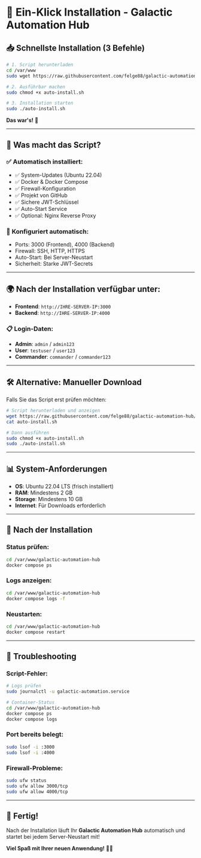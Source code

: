 # 🚀 Ein-Klick Installation - Galactic Automation Hub

## 📥 **Schnellste Installation (3 Befehle)**

```bash
# 1. Script herunterladen
cd /var/www
sudo wget https://raw.githubusercontent.com/felge88/galactic-automation-hub/main/auto-install.sh

# 2. Ausführbar machen
sudo chmod +x auto-install.sh

# 3. Installation starten
sudo ./auto-install.sh
```

**Das war's!** 🎉

---

## 🎯 **Was macht das Script?**

### ✅ **Automatisch installiert:**
- ✅ System-Updates (Ubuntu 22.04)
- ✅ Docker & Docker Compose
- ✅ Firewall-Konfiguration
- ✅ Projekt von GitHub
- ✅ Sichere JWT-Schlüssel
- ✅ Auto-Start Service
- ✅ Optional: Nginx Reverse Proxy

### 🔧 **Konfiguriert automatisch:**
- Ports: 3000 (Frontend), 4000 (Backend)
- Firewall: SSH, HTTP, HTTPS
- Auto-Start: Bei Server-Neustart
- Sicherheit: Starke JWT-Secrets

---

## 🌍 **Nach der Installation verfügbar unter:**

- **Frontend**: `http://IHRE-SERVER-IP:3000`
- **Backend**: `http://IHRE-SERVER-IP:4000`

### 📋 **Login-Daten:**
- **Admin**: `admin` / `admin123`
- **User**: `testuser` / `user123`
- **Commander**: `commander` / `commander123`

---

## 🛠️ **Alternative: Manueller Download**

Falls Sie das Script erst prüfen möchten:

```bash
# Script herunterladen und anzeigen
wget https://raw.githubusercontent.com/felge88/galactic-automation-hub/main/auto-install.sh
cat auto-install.sh

# Dann ausführen
sudo chmod +x auto-install.sh
sudo ./auto-install.sh
```

---

## 📊 **System-Anforderungen**

- **OS**: Ubuntu 22.04 LTS (frisch installiert)
- **RAM**: Mindestens 2 GB
- **Storage**: Mindestens 10 GB
- **Internet**: Für Downloads erforderlich

---

## 🔧 **Nach der Installation**

### **Status prüfen:**
```bash
cd /var/www/galactic-automation-hub
docker compose ps
```

### **Logs anzeigen:**
```bash
cd /var/www/galactic-automation-hub
docker compose logs -f
```

### **Neustarten:**
```bash
cd /var/www/galactic-automation-hub
docker compose restart
```

---

## 🚨 **Troubleshooting**

### **Script-Fehler:**
```bash
# Logs prüfen
sudo journalctl -u galactic-automation.service

# Container-Status
cd /var/www/galactic-automation-hub
docker compose ps
docker compose logs
```

### **Port bereits belegt:**
```bash
sudo lsof -i :3000
sudo lsof -i :4000
```

### **Firewall-Probleme:**
```bash
sudo ufw status
sudo ufw allow 3000/tcp
sudo ufw allow 4000/tcp
```

---

## 🎉 **Fertig!**

Nach der Installation läuft Ihr **Galactic Automation Hub** automatisch und startet bei jedem Server-Neustart mit!

**Viel Spaß mit Ihrer neuen Anwendung!** 🌌🚀